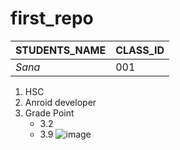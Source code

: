 # first_repo
**STUDENTS_NAME** | **CLASS_ID**
------------ | -------------
*Sana* |001
1. HSC
2. Anroid developer
3. Grade Point
   * 3.2
   * 3.9
![image](http://www.themobimag.com/wp-content/uploads/2013/07/programmers-1024x600.jpg)



